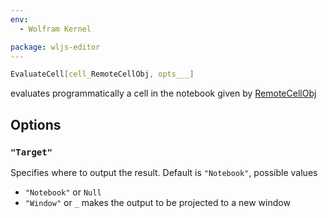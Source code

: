 ```yaml
---
env:
  - Wolfram Kernel

package: wljs-editor
---
```

```mathematica
EvaluateCell[cell_RemoteCellObj, opts___]
```

evaluates programmatically a cell in the notebook given by [RemoteCellObj](frontend/Reference/Cells%20and%20Notebook/RemoteCellObj.md)

## Options
### `"Target"`
Specifies where to output the result. Default is `"Notebook"`, possible values
- `"Notebook"` or `Null`
- `"Window"` or `_` makes the output to be projected to a new window
